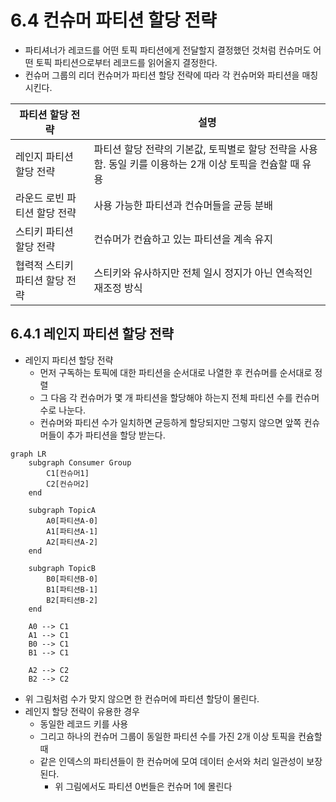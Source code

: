 # 6.4 컨슈머 파티션 할당 전략

- 파티셔너가 레코드를 어떤 토픽 파티션에게 전달할지 결정했던 것처럼 컨슈머도 어떤 토픽 파티션으로부터 레코드를 읽어올지 결정한다.
- 컨슈머 그룹의 리더 컨슈머가 파티션 할당 전략에 따라 각 컨슈머와 파티션을 매칭시킨다.

| 파티션 할당 전략 | 설명 |
| --- | --- |
| 레인지 파티션 할당 전략 | 파티션 할당 전략의 기본값, 토픽별로 할당 전략을 사용함. 동일 키를 이용하는 2개 이상 토픽을 컨슘할 때 유용 |
| 라운드 로빈 파티션 할당 전략 | 사용 가능한 파티션과 컨슈머들을 균등 분배 |
| 스티키 파티션 할당 전략 | 컨슈머가 컨슘하고 있는 파티션을 계속 유지 |
| 협력적 스티키 파티션 할당 전략 | 스티키와 유사하지만 전체 일시 정지가 아닌 연속적인 재조정 방식 |

## 6.4.1 레인지 파티션 할당 전략

- 레인지 파티션 할당 전략
    - 먼저 구독하는 토픽에 대한 파티션을 순서대로 나열한 후 컨슈머를 순서대로 정렬
    - 그 다음 각 컨슈머가 몇 개 파티션을 할당해야 하는지 전체 파티션 수를 컨슈머 수로 나눈다.
    - 컨슈머와 파티션 수가 일치하면 균등하게 할당되지만 그렇지 않으면 앞쪽 컨슈머들이 추가 파티션을 할당 받는다.

```mermaid
graph LR
    subgraph Consumer Group
        C1[컨슈머1]
        C2[컨슈머2]
    end

    subgraph TopicA
        A0[파티션A-0]
        A1[파티션A-1]
        A2[파티션A-2]
    end

    subgraph TopicB
        B0[파티션B-0]
        B1[파티션B-1]
        B2[파티션B-2]
    end

    A0 --> C1
    A1 --> C1
    B0 --> C1
    B1 --> C1

    A2 --> C2
    B2 --> C2

```

- 위 그림처럼 수가 맞지 않으면 한 컨슈머에 파티션 할당이 몰린다.
- 레인지 할당 전략이 유용한 경우
    - 동일한 레코드 키를 사용
    - 그리고 하나의 컨슈머 그룹이 동일한 파티션 수를 가진 2개 이상 토픽을 컨슘할 때
    - 같은 인덱스의 파티션들이 한 컨슈머에 모여 데이터 순서와 처리 일관성이 보장된다.
        - 위 그림에서도 파티션 0번들은 컨슈머 1에 몰린다
